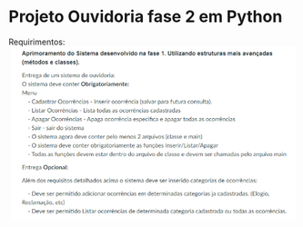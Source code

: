 # Projeto Ouvidoria fase 2 em Python

Requirimentos:
<img src="../../imagens/Ouvidoriav2-python.png" align="right" width="500">